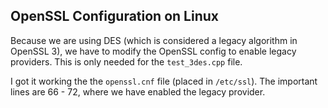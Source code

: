 ## OpenSSL Configuration on Linux

Because we are using DES (which is considered a legacy algorithm in OpenSSL 3), we have to modify the OpenSSL config to enable legacy providers. This is only needed for the `test_3des.cpp` file.

I got it working the the `openssl.cnf` file (placed in `/etc/ssl`). The important lines are 66 - 72, where we have enabled the legacy provider. 
